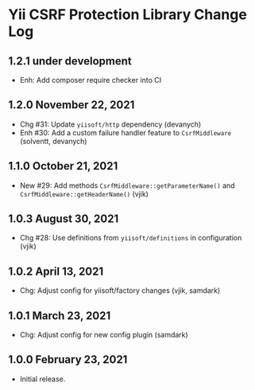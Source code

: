 # Yii CSRF Protection Library Change Log

## 1.2.1 under development

- Enh: Add composer require checker into CI

## 1.2.0 November 22, 2021

- Chg #31: Update `yiisoft/http` dependency (devanych)
- Enh #30: Add a custom failure handler feature to `CsrfMiddleware` (solventt, devanych)

## 1.1.0 October 21, 2021

- New #29: Add methods `CsrfMiddleware::getParameterName()` and `CsrfMiddleware::getHeaderName()` (vjik)

## 1.0.3 August 30, 2021

- Chg #28: Use definitions from `yiisoft/definitions` in configuration (vjik)

## 1.0.2 April 13, 2021

- Chg: Adjust config for yiisoft/factory changes (vjik, samdark)

## 1.0.1 March 23, 2021

- Chg: Adjust config for new config plugin (samdark)

## 1.0.0 February 23, 2021

- Initial release.

